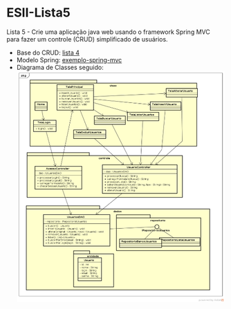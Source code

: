 # ESII-Lista5
Lista 5 - Crie uma aplicação java web usando o framework Spring MVC para fazer um controle (CRUD) simplificado de usuários.
* Base do CRUD: [lista 4](https://github.com/Edmoita/ESII-Lista4)
* Modelo Spring: [exemplo-spring-mvc](https://github.com/armandossrecife/exemplo-spring-mvc)
* Diagrama de Classes seguido:
![Alt text](DiagramadeClassesAppSpringMVC.png)
